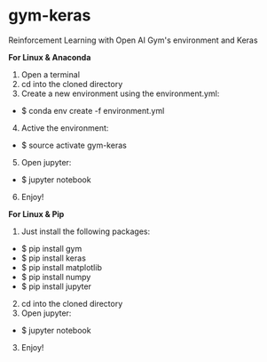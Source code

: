 # gym-keras
Reinforcement Learning with Open AI Gym's environment and Keras

**For Linux & Anaconda**
1. Open a terminal
2. cd into the cloned directory
3. Create a new environment using the environment.yml:
  - $ conda env create -f environment.yml
4. Active the environment:
  - $ source activate gym-keras
5. Open jupyter:
  - $ jupyter notebook
6. Enjoy!

**For Linux & Pip**
1. Just install the following packages:
  - $ pip install gym
  - $ pip install keras
  - $ pip install matplotlib
  - $ pip install numpy
  - $ pip install jupyter
2. cd into the cloned directory
3. Open jupyter:
  - $ jupyter notebook
3. Enjoy!
  

